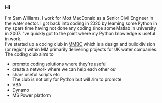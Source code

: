 ### Hi 
I'm Sam Williams. I work for Mott MacDonald as a Senior Civil Engineer in the water sector. I got back into coding in 2020 by learning some Python in my spare time having not done any coding since some Matlab in university in 2007. I've quickly got to the point where my Python knowledge is useful in work.  
I've started up a coding club in [MMBC](https://www.mottmacbentley.co.uk/mmb) which is a design and build division (or region) within MM primarily delivering projects for UK water companies. The coding club aims to   
* promote coding solutions where they're useful
* create a network where we can help each other out
* share useful scripts etc  
The club is not only for Python but will aim to promote  
* VBA
* Dynamo
* MS Power platform
<!--
**sam-williams-MMBC/sam-williams-MMBC** is a ✨ _special_ ✨ repository because its `README.md` (this file) appears on your GitHub profile.

Here are some ideas to get you started:

- 🔭 I’m currently working on ...
- 🌱 I’m currently learning ...
- 👯 I’m looking to collaborate on ...
- 🤔 I’m looking for help with ...
- 💬 Ask me about ...
- 📫 How to reach me: ...
- 😄 Pronouns: ...
- ⚡ Fun fact: ...
-->
